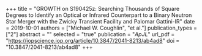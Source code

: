 +++
title = "GROWTH on S190425z: Searching Thousands of Square Degrees to Identify an Optical or Infrared Counterpart to a Binary Neutron Star Merger with the Zwicky Transient Facility and Palomar Gattini-IR"
date = 2019-10-01
authors = ["Michael W. Coughlin", "et al."]
publication_types = ["2"]
abstract = ""
selected = "true"
publication = "*ApJL*"
url_pdf = "https://iopscience.iop.org/article/10.3847/2041-8213/ab4ad8"
doi = "10.3847/2041-8213/ab4ad8"
+++
